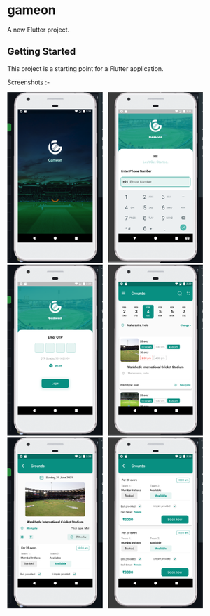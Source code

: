 # gameon

A new Flutter project.

## Getting Started

This project is a starting point for a Flutter application.

Screenshots :- 

<p>
<img src="https://github.com/yash1001-sojitra/gameon/blob/master/Screenshot/1.png" height="390"/> &#160;
<img src="https://github.com/yash1001-sojitra/gameon/blob/master/Screenshot/2.png" height="390"/> &#160;
<img src="https://github.com/yash1001-sojitra/gameon/blob/master/Screenshot/3.png" height="390"/> &#160;
<img src="https://github.com/yash1001-sojitra/gameon/blob/master/Screenshot/4.png" height="390"/> &#160;
<img src="https://github.com/yash1001-sojitra/gameon/blob/master/Screenshot/5.png" height="390"/> &#160;
<img src="https://github.com/yash1001-sojitra/gameon/blob/master/Screenshot/6.png" height="390"/> &#160;

</p>



